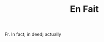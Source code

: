 ---
title: En Fait
letter: E
permalink: "/definitions/bld-en-fait.html"
body: Fr. In fact; in deed; actually
published_at: '2018-07-07'
source: Black's Law Dictionary 2nd Ed (1910)
layout: post
---